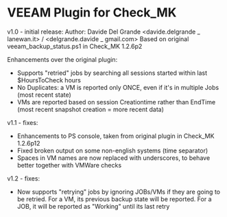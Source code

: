 # VEEAM Plugin for Check_MK

v1.0 - initial release:
Author: Davide Del Grande <davide.delgrande _ lanewan.it> / <delgrande.davide _ gmail.com>
Based on original veeam_backup_status.ps1 in Check_MK 1.2.6p2

Enhancements over the original plugin:
- Supports "retried" jobs by searching all sessions started within last $HoursToCheck hours
- No Duplicates: a VM is reported only ONCE, even if it's in multiple Jobs (most recent state)
- VMs are reported based on session Creationtime rather than EndTime (most recent snapshot creation = more recent data)

v1.1 - fixes:
- Enhancements to PS console, taken from original plugin in Check_MK 1.2.6p12
- Fixed broken output on some non-english systems (time separator)
- Spaces in VM names are now replaced with underscores, to behave better together with VMWare checks

v1.2 - fixes:
- Now supports "retrying" jobs by ignoring JOBs/VMs if they are going to be retried.
  For a VM, its previous backup state will be reported.
  For a JOB, it will be reported as "Working" until its last retry
